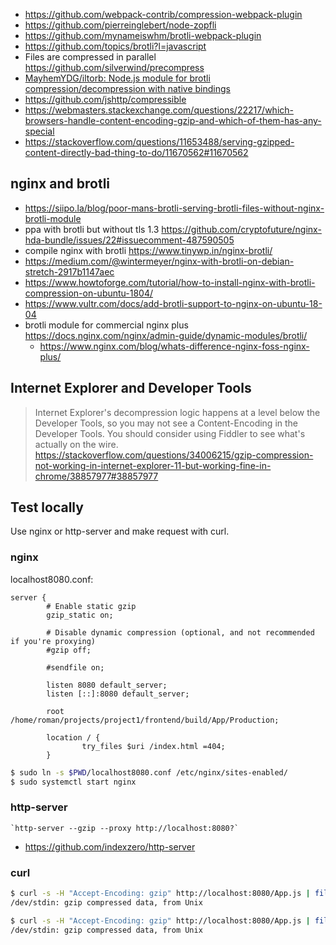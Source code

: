 - https://github.com/webpack-contrib/compression-webpack-plugin
- https://github.com/pierreinglebert/node-zopfli
- https://github.com/mynameiswhm/brotli-webpack-plugin
- https://github.com/topics/brotli?l=javascript
- Files are compressed in parallel https://github.com/silverwind/precompress
- [MayhemYDG/iltorb: Node.js module for brotli compression/decompression with native bindings](https://github.com/MayhemYDG/iltorb)
- https://github.com/jshttp/compressible
- https://webmasters.stackexchange.com/questions/22217/which-browsers-handle-content-encoding-gzip-and-which-of-them-has-any-special
- https://stackoverflow.com/questions/11653488/serving-gzipped-content-directly-bad-thing-to-do/11670562#11670562

## nginx and brotli

- https://siipo.la/blog/poor-mans-brotli-serving-brotli-files-without-nginx-brotli-module
- ppa with brotli but without tls 1.3 https://github.com/cryptofuture/nginx-hda-bundle/issues/22#issuecomment-487590505
- compile nginx with brotli https://www.tinywp.in/nginx-brotli/
- https://medium.com/@wintermeyer/nginx-with-brotli-on-debian-stretch-2917b1147aec
- https://www.howtoforge.com/tutorial/how-to-install-nginx-with-brotli-compression-on-ubuntu-1804/
- https://www.vultr.com/docs/add-brotli-support-to-nginx-on-ubuntu-18-04
- brotli module for commercial nginx plus https://docs.nginx.com/nginx/admin-guide/dynamic-modules/brotli/
  - https://www.nginx.com/blog/whats-difference-nginx-foss-nginx-plus/

## Internet Explorer and Developer Tools

>Internet Explorer's decompression logic happens at a level below the Developer Tools, so you may not see a Content-Encoding in the Developer Tools. You should consider using Fiddler to see what's actually on the wire. https://stackoverflow.com/questions/34006215/gzip-compression-not-working-in-internet-explorer-11-but-working-fine-in-chrome/38857977#38857977

## Test locally

Use nginx or http-server and make request with curl.

### nginx

localhost8080.conf:

```
server {
        # Enable static gzip
        gzip_static on;

        # Disable dynamic compression (optional, and not recommended if you're proxying)
        #gzip off;

        #sendfile on;

        listen 8080 default_server;
        listen [::]:8080 default_server;

        root /home/roman/projects/project1/frontend/build/App/Production;

        location / {
                try_files $uri /index.html =404;
        }
```

```bash
$ sudo ln -s $PWD/localhost8080.conf /etc/nginx/sites-enabled/
$ sudo systemctl start nginx
```

### http-server

	`http-server --gzip --proxy http://localhost:8080?`

- https://github.com/indexzero/http-server

### curl

```bash
$ curl -s -H "Accept-Encoding: gzip" http://localhost:8080/App.js | file -
/dev/stdin: gzip compressed data, from Unix

$ curl -s -H "Accept-Encoding: gzip" http://localhost:8080/App.js | file -
/dev/stdin: gzip compressed data, from Unix
```
